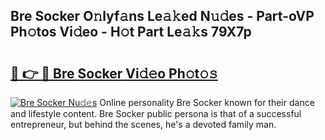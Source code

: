 ## Bre Socker O𝚗lyf𝚊ns Le𝚊𝚔ed N𝚞𝚍es - Part-oVP Ph𝚘tos Vi𝚍eo - H𝚘t Part Le𝚊𝚔s 79X7p

# <h2><a href="http://hf0o6wg.feru.top/?c=Bre+Socker">🔗 👉 🔴 Bre Socker Vi𝚍𝚎o Ph𝚘t𝚘𝚜</a></h2>

[![Bre Socker Nu𝚍𝚎s](https://i.imgur.com/0TWrTi3.gif)](http://hf0o6wg.feru.top/?c=Bre+Socker)
Online personality Bre Socker known for their dance and lifestyle content. Bre Socker public persona is that of a successful entrepreneur, but behind the scenes, he's a devoted family man. 
